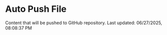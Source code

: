 # Auto Push File

Content that will be pushed to GitHub repository.
Last updated: 06/27/2025, 08:08:37 PM